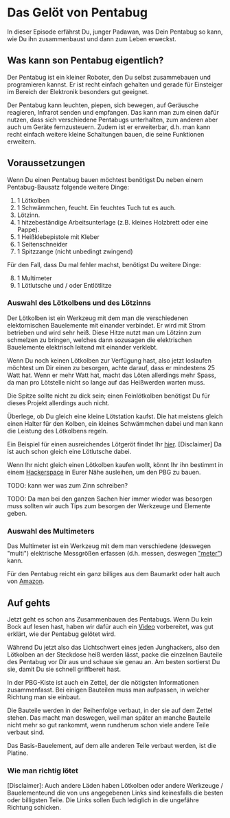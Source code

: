 # Das Gelöt von Pentabug

In dieser Episode erfährst Du, junger Padawan, was Dein Pentabug so kann, wie
Du ihn zusammenbaust und dann zum Leben erweckst.

## Was kann son Pentabug eigentlich?

Der Pentabug ist ein kleiner Roboter, den Du selbst zusammebauen und
programieren kannst.  Er ist recht einfach gehalten und gerade für Einsteiger
im Bereich der Elektronik besonders gut geeignet.

Der Pentabug kann leuchten, piepen, sich bewegen, auf Geräusche reagieren,
Infrarot senden und empfangen. Das kann man zum einen dafür nutzen, dass sich
verschiedene Pentabugs unterhalten, zum anderen aber auch um Geräte
fernzusteuern. Zudem ist er erweiterbar, d.h. man kann recht einfach weitere
kleine Schaltungen bauen, die seine Funktionen erweitern.

## Voraussetzungen

Wenn Du einen Pentabug bauen möchtest benötigst Du neben einem Pentabug-Bausatz folgende weitere Dinge:

1. 1 Lötkolben
2. 1 Schwämmchen, feucht. Ein feuchtes Tuch tut es auch.
3. Lötzinn.
4. 1 hitzebeständige Arbeitsunterlage (z.B. kleines Holzbrett oder eine Pappe).
5. 1 Heißklebepistole mit Kleber
6. 1 Seitenschneider
7. 1 Spitzzange (nicht unbedingt zwingend)

Für den Fall, dass Du mal fehler machst, benötigst Du weitere Dinge:

8. 1 Multimeter
9. 1 Lötlutsche und / oder Entlötlitze

### Auswahl des Lötkolbens und des Lötzinns

Der Lötkolben ist ein Werkzeug mit dem man die verschiedenen elektornischen
Bauelemente mit einander verbindet. Er wird mit Strom betrieben und wird sehr
heiß.  Diese Hitze nutzt man um Lötzinn zum schmelzen zu bringen, welches dann
sozusagen die elektrischen Bauelemente elektrisch leitend mit einander
verklebt.

Wenn Du noch keinen Lötkolben zur Verfügung hast, also jetzt loslaufen möchtest
um Dir einen zu besorgen, achte darauf, dass er mindestens 25 Watt hat. Wenn er
mehr Watt hat, macht das Löten allerdings mehr Spass, da man pro Lötstelle
nicht so lange auf das Heißwerden warten muss.

Die Spitze sollte nicht zu dick sein; einen Feinlötkolben benötigst Du für
dieses Projekt allerdings auch nicht.

Überlege, ob Du gleich eine kleine Lötstation kaufst. Die hat meistens gleich
einen Halter für den Kolben, ein kleines Schwämmchen dabei und man kann die
Leistung des Lötkolbens regeln.

Ein Beispiel für einen ausreichendes Lötgeröt findet Ihr
[hier](http://www.amazon.de/dp/B000UNM0QY/). [Disclaimer] Da ist auch schon gleich eine
Lötlutsche dabei.

Wenn Ihr nicht gleich einen Lötkolben kaufen wollt, könnt Ihr ihn bestimmt in
einem [Hackerspace](http://hackerspaces.org) in Eurer Nähe ausleihen, um den
PBG zu bauen.

TODO: kann wer was zum Zinn schreiben?

TODO: Da man bei den ganzen Sachen hier immer wieder was besorgen muss sollten
wir auch Tips zum besorgen der Werkzeuge und Elemente geben. 

### Auswahl des Multimeters

Das Multimeter ist ein Werkzeug mit dem man verschiedene (deswegen "multi")
elektrische Messgrößen erfassen (d.h. messen, deswegen
["meter"](http://de.wikipedia.org/wiki/Meter)) kann.

Für den Pentabug reicht ein ganz billiges aus dem Baumarkt oder halt auch von
[Amazon](http://www.amazon.de/dp/B003IP80SS/).

## Auf gehts

Jetzt geht es schon ans Zusammenbauen des Pentabugs. Wenn Du kein Bock auf
lesen hast, haben wir dafür auch ein
[Video](http://c3d2.de/news/video-pentabug-bauen.html) vorbereitet, was gut
erklärt, wie der Pentabug gelötet wird.

Während Du jetzt also das Lichtschwert eines jeden Junghackers, also den
Lötkolben an der Steckdose heiß werden lässt, packe die einzelnen Bauteile des
Pentabug vor Dir aus und schaue sie genau an. Am besten sortierst Du sie, damit
Du sie schnell griffbereit hast.

In der PBG-Kiste ist auch ein Zettel, der die nötigsten Informationen
zusammenfasst. Bei einigen Bauteilen muss man aufpassen, in welcher Richtung
man sie einbaut.

Die Bauteile werden in der Reihenfolge verbaut, in der sie auf dem Zettel
stehen. Das macht man deswegen, weil man später an manche Bauteile nicht mehr
so gut rankommt, wenn rundherum schon viele andere Teile verbaut sind.

Das Basis-Bauelement, auf dem alle anderen Teile verbaut werden, ist die
Platine.

### Wie man richtig lötet



[Disclaimer]: Auch andere Läden haben Lötkolben oder andere Werkzeuge / Bauelementeund die von uns angegebenen Links sind keinesfalls die besten oder billigsten Teile. Die Links sollen Euch lediglich in die ungefähre Richtung schicken.
